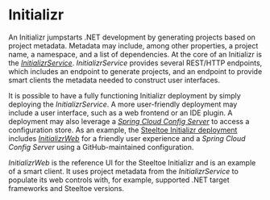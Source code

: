 # Initializr

An Initializr jumpstarts .NET development by generating projects based on project metadata.
Metadata may include, among other properties, a project name, a namespace, and a list of dependencies.
At the core of an Initializr is the _[InitializrService](https://github.com/SteeltoeOSS/InitializrService)_.
_InitializrService_ provides several REST/HTTP endpoints, which includes an endpoint to generate projects, and an endpoint to provide smart clients the metadata needed to construct user interfaces.

It is possible to have a fully functioning Initializr deployment by simply deploying the _InitializrService_.
A more user-friendly deployment may include a user interface, such as a web frontend or an IDE plugin.
A deployment may also leverage a _[Spring Cloud Config Server](https://cloud.spring.io/spring-cloud-config/multi/multi__spring_cloud_config_server.html)_ to access a configuration store.
As an example, the [Steeltoe Initializr deployment](https://start.steeltoe.io) includes _[InitializrWeb](https://github.com/SteeltoeOSS/InitializrWeb)_ for a friendly user experience and a _Spring Cloud Config Server_ using a GitHub-maintained configuration.

_InitializrWeb_ is the reference UI for the Steeltoe Initializr and is an example of a smart client.  It uses project metadata from the _InitializrService_ to populate its web controls with, for example, supported .NET target frameworks and Steeltoe versions.
